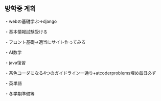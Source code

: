 ## 방학중 계획
・webの基礎学ぶ→django

・基本情報試験受ける

・フロント基礎→適当にサイト作ってみる

・AI数学

・java復習

・茶色コーダになる4つのガイドライン一通り+atcoderproblems埋め毎日必ず

・英単語

・冬学期準備等
